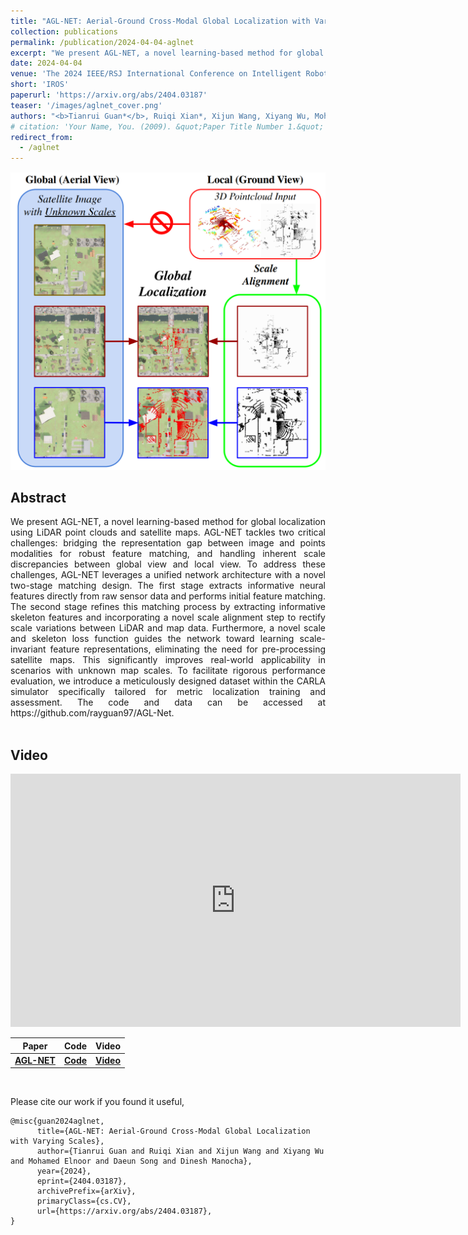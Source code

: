 ```yaml
---
title: "AGL-NET: Aerial-Ground Cross-Modal Global Localization with Varying Scales"
collection: publications
permalink: /publication/2024-04-04-aglnet
excerpt: "We present AGL-NET, a novel learning-based method for global localization using LiDAR point clouds and satellite maps. AGL-NET tackles two critical challenges: bridging the representation gap between image and points modalities for robust feature matching, and handling inherent scale discrepancies between global view and local view. To address these challenges, AGL-NET leverages a unified network architecture with a novel two-stage matching design. The first stage extracts informative neural features directly from raw sensor data and performs initial feature matching. The second stage refines this matching process by extracting informative skeleton features and incorporating a novel scale alignment step to rectify scale variations between LiDAR and map data. Furthermore, a novel scale and skeleton loss function guides the network toward learning scale-invariant feature representations, eliminating the need for pre-processing satellite maps. This significantly improves real-world applicability in scenarios with unknown map scales. To facilitate rigorous performance evaluation, we introduce a meticulously designed dataset within the CARLA simulator specifically tailored for metric localization training and assessment. The code and data can be accessed at https://github.com/rayguan97/AGL-Net."
date: 2024-04-04
venue: 'The 2024 IEEE/RSJ International Conference on Intelligent Robots and Systems'
short: 'IROS'
paperurl: 'https://arxiv.org/abs/2404.03187'
teaser: '/images/aglnet_cover.png'
authors: "<b>Tianrui Guan*</b>, Ruiqi Xian*, Xijun Wang, Xiyang Wu, Mohamed Elnoor, Daeun Song, Dinesh Manocha"
# citation: 'Your Name, You. (2009). &quot;Paper Title Number 1.&quot; <i>Journal 1</i>. 1(1).'
redirect_from: 
  - /aglnet
---
```


<p style="text-align:center;">
<img src="/images/aglnet_cover.png" width="800">
</p>

## Abstract
<div style="text-align: justify">We present AGL-NET, a novel learning-based method for global localization using LiDAR point clouds and satellite maps. AGL-NET tackles two critical challenges: bridging the representation gap between image and points modalities for robust feature matching, and handling inherent scale discrepancies between global view and local view. To address these challenges, AGL-NET leverages a unified network architecture with a novel two-stage matching design. The first stage extracts informative neural features directly from raw sensor data and performs initial feature matching. The second stage refines this matching process by extracting informative skeleton features and incorporating a novel scale alignment step to rectify scale variations between LiDAR and map data. Furthermore, a novel scale and skeleton loss function guides the network toward learning scale-invariant feature representations, eliminating the need for pre-processing satellite maps. This significantly improves real-world applicability in scenarios with unknown map scales. To facilitate rigorous performance evaluation, we introduce a meticulously designed dataset within the CARLA simulator specifically tailored for metric localization training and assessment. The code and data can be accessed at https://github.com/rayguan97/AGL-Net.
</div>
<br>

## Video
<iframe width="720" height="405" src="https://www.youtube.com/embed/8EchVB6g3BQ" frameborder="0" allow="accelerometer; autoplay; encrypted-media; gyroscope; picture-in-picture" allowfullscreen></iframe>

|Paper|Code| Video | 
|---|---|---|
|[**AGL-NET**](https://arxiv.org/abs/2404.03187) | [**Code**](https://github.com/rayguan97/AGL-Net)| [**Video**](https://youtu.be/8EchVB6g3BQ) |

<br>

Please cite our work if you found it useful,

```
@misc{guan2024aglnet,
      title={AGL-NET: Aerial-Ground Cross-Modal Global Localization with Varying Scales}, 
      author={Tianrui Guan and Ruiqi Xian and Xijun Wang and Xiyang Wu and Mohamed Elnoor and Daeun Song and Dinesh Manocha},
      year={2024},
      eprint={2404.03187},
      archivePrefix={arXiv},
      primaryClass={cs.CV},
      url={https://arxiv.org/abs/2404.03187}, 
}
```